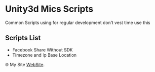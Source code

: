 # Unity3d Mics Scripts

Common Scripts using for regular development don't vest time use this


## Scripts List

* Facebook Share Without SDK
* Timezone and Ip Base Location



 :globe_with_meridians: My Site [WebSite](http://www.irshadkhan.info).
